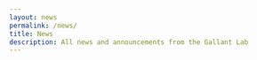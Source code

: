 ```yaml
---
layout: news
permalink: /news/
title: News
description: All news and announcements from the Gallant Lab
---
```


<!-- All news items aggregated using Jekyll best practices with structured YAML data -->
